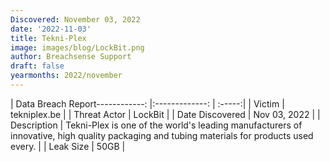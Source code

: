 ```yaml
---
Discovered: November 03, 2022
date: '2022-11-03'
title: Tekni-Plex
image: images/blog/LockBit.png
author: Breachsense Support
draft: false
yearmonths: 2022/november
---
```


| Data Breach Report------------:     |:-------------:    | :-----:|
| Victim      | tekniplex.be      | 
| Threat Actor      | LockBit      | 
| Date Discovered      | Nov 03, 2022      | 
| Description      | Tekni-Plex is one of the world's leading manufacturers of innovative, high quality packaging and tubing materials for products used every.      | 
| Leak Size      | 50GB      | 

